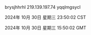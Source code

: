brysjhhrhl 219.139.197.74 yqqlmgsycl

2024年 10月 30日 星期三 23:50:02 CST

2024年 10月 30日 星期三 15:50:02 GMT
